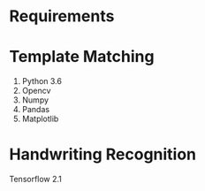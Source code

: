 # Requirements

# Template Matching
1) Python 3.6
2) Opencv
3) Numpy
4) Pandas
5) Matplotlib

# Handwriting Recognition
Tensorflow 2.1
